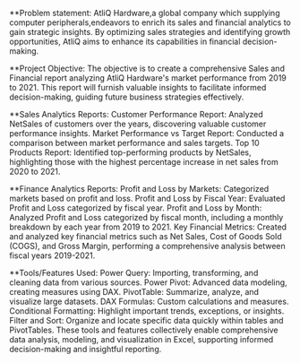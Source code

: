 **Problem statement:
AtliQ Hardware,a global company which supplying computer peripherals,endeavors to enrich its sales and financial analytics to gain strategic insights. By optimizing sales 
strategies and identifying growth opportunities, AtliQ aims to enhance its capabilities in financial decision-making.

**Project Objective:
The objective is to create a comprehensive Sales and Financial report analyzing AtliQ Hardware's market performance from 2019 to 2021. This report will furnish valuable 
insights to facilitate informed decision-making, guiding future business strategies effectively.

**Sales Analytics Reports:
  Customer Performance Report: Analyzed NetSales of customers over the years, discovering valuable customer performance insights.
  Market Performance vs Target Report: Conducted a comparison between market performance and sales targets.
  Top 10 Products Report: Identified top-performing products by NetSales, highlighting those with the highest percentage increase in net sales from 2020 to 2021.

**Finance Analytics Reports:
  Profit and Loss by Markets: Categorized markets based on profit and loss.
  Profit and Loss by Fiscal Year: Evaluated Profit and Loss categorized by fiscal year.
  Profit and Loss by Month: Analyzed Profit and Loss categorized by fiscal month, including a monthly breakdown by each year from 2019 to 2021.
  Key Financial Metrics: Created and analyzed key financial metrics such as Net Sales, Cost of Goods Sold (COGS), and Gross Margin, performing a comprehensive analysis between fiscal years 2019-2021.

**Tools/Features Used:
  Power Query: Importing, transforming, and cleaning data from various sources.
  Power Pivot: Advanced data modeling, creating measures using DAX.
  PivotTable: Summarize, analyze, and visualize large datasets.
  DAX Formulas: Custom calculations and measures.
  Conditional Formatting: Highlight important trends, exceptions, or insights.
  Filter and Sort: Organize and locate specific data quickly within tables and PivotTables.
These tools and features collectively enable comprehensive data analysis, modeling, and visualization in Excel, supporting informed decision-making and insightful reporting.
